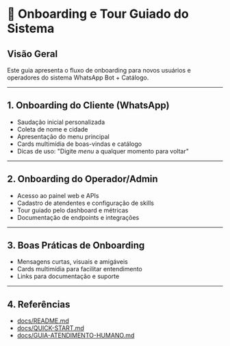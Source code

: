 # 🚀 Onboarding e Tour Guiado do Sistema

## Visão Geral
Este guia apresenta o fluxo de onboarding para novos usuários e operadores do sistema WhatsApp Bot + Catálogo.

---

## 1. Onboarding do Cliente (WhatsApp)
- Saudação inicial personalizada
- Coleta de nome e cidade
- Apresentação do menu principal
- Cards multimídia de boas-vindas e catálogo
- Dicas de uso: "Digite *menu* a qualquer momento para voltar"

---

## 2. Onboarding do Operador/Admin
- Acesso ao painel web e APIs
- Cadastro de atendentes e configuração de skills
- Tour guiado pelo dashboard e métricas
- Documentação de endpoints e integrações

---

## 3. Boas Práticas de Onboarding
- Mensagens curtas, visuais e amigáveis
- Cards multimídia para facilitar entendimento
- Links para documentação e suporte

---

## 4. Referências
- [docs/README.md](./README.md)
- [docs/QUICK-START.md](./QUICK-START.md)
- [docs/GUIA-ATENDIMENTO-HUMANO.md](./GUIA-ATENDIMENTO-HUMANO.md)
